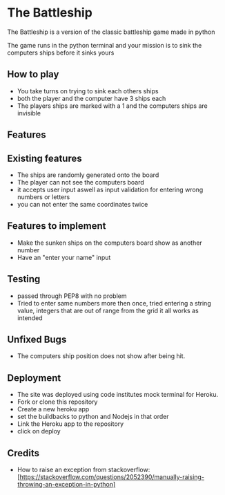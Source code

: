 # **The Battleship** #
The Battleship is a version of the classic battleship game made in python 

The game runs in the python terminal and your mission is to sink the computers ships before it sinks yours

## **How to play** ##
 * You take turns on trying to sink each others ships 
 * both the player and the computer have 3 ships each
 * The players ships are marked with a 1 and the computers ships are invisible

## **Features** ##
 ## Existing features ##
   * The ships are randomly generated onto the board
   * The player can not see the computers board
   * it accepts user input aswell as input validation for entering wrong numbers or letters
   * you can not enter the same coordinates twice


  ## Features to implement
  * Make the sunken ships on the computers board show as another number
  * Have an "enter your name" input

  ## Testing
  * passed through PEP8 with no problem
  * Tried to enter same numbers more then once, tried entering a string value, integers that are out of range from the grid
   it all works as intended

  ## Unfixed Bugs
  * The computers ship position does not show after being hit.

  ## Deployment
  * The site was deployed using code institutes mock terminal for Heroku.
  * Fork or clone this repository
  * Create a new heroku app
  * set the buildbacks to python and Nodejs in that order
  * Link the Heroku app to the repository
  * click on deploy

  ## Credits
  * How to raise an exception from stackoverflow: [https://stackoverflow.com/questions/2052390/manually-raising-throwing-an-exception-in-python]